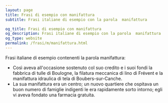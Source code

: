 ```yaml
---
layout: page
title: Frasi di esempio con manifattura 
subtitle: Frasi italiane di esempio con la parola  manifattura

og_title: Frasi di esempio con manifattura 
og_description: Frasi italiane di esempio con la parola  manifattura
og_type: website
permalink: /frasi/m/manifattura.html
---
```


Frasi italiane di esempio contenenti la parola manifattura:


- Così aveva all'occasione sostenuto col suo credito e i suoi fondi la fabbrica di tulle di Boulogne, la filatura meccanica di lino di Frévent e la manifattura idraulica di tela di Boubers-sur-Canche.
- La sua manifattura era un centro; un nuovo quartiere che ospitava un buon numero di famiglie indigenti le era rapidamente sorto intorno; egli vi aveva fondato una farmacia gratuita.
